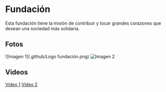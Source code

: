 # Fundación
Esta fundación tiene la misión de contribuir y tocar grandes corazones que desean una sociedad más solidaria.
## Fotos
![Imagen 1](.github/Logo fundación.png)
![Imagen 2](ruta/imagen2.jpg)

## Videos
[Video 1](ruta/video1.mp4)
[Video 2](ruta/video2.mp4)
<link rel="stylesheet" href="styles.css">
